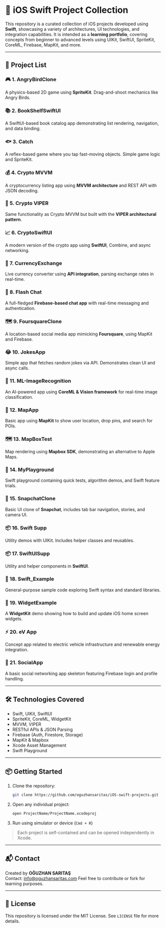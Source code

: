 
# 📱 iOS Swift Project Collection

This repository is a curated collection of iOS projects developed using **Swift**, showcasing a variety of architectures, UI technologies, and integration capabilities. It is intended as a **learning portfolio**, covering concepts from beginner to advanced levels using UIKit, SwiftUI, SpriteKit, CoreML, Firebase, MapKit, and more.

---

## 🧩 Project List

### 🎮 1. AngryBirdClone
A physics-based 2D game using **SpriteKit**. Drag-and-shoot mechanics like Angry Birds.

### 📚 2. BookShelfSwiftUI
A SwiftUI-based book catalog app demonstrating list rendering, navigation, and data binding.

### 🐟 3. Catch
A reflex-based game where you tap fast-moving objects. Simple game logic and SpriteKit.

### 💰 4. Crypto MVVM
A cryptocurrency listing app using **MVVM architecture** and REST API with JSON decoding.

### 🧱 5. Crypto VIPER
Same functionality as Crypto MVVM but built with the **VIPER architectural pattern**.

### 📈 6. CryptoSwiftUI
A modern version of the crypto app using **SwiftUI**, Combine, and async networking.

### 💱 7. CurrencyExchange
Live currency converter using **API integration**, parsing exchange rates in real-time.

### 💬 8. Flash Chat
A full-fledged **Firebase-based chat app** with real-time messaging and authentication.

### 🗺️ 9. FoursquareClone
A location-based social media app mimicking **Foursquare**, using MapKit and Firebase.

### 😂 10. JokesApp
Simple app that fetches random jokes via API. Demonstrates clean UI and async calls.

### 🧠 11. ML-ImageRecognition
An AI-powered app using **CoreML & Vision framework** for real-time image classification.

### 📍 12. MapApp
Basic app using **MapKit** to show user location, drop pins, and search for POIs.

### 🗺️ 13. MapBoxTest
Map rendering using **Mapbox SDK**, demonstrating an alternative to Apple Maps.

### 🧪 14. MyPlayground
Swift playground containing quick tests, algorithm demos, and Swift feature trials.

### 👻 15. SnapchatClone
Basic UI clone of **Snapchat**, includes tab bar navigation, stories, and camera UI.

### 📦 16. Swift Supp
Utility demos with UIKit. Includes helper classes and reusables.

### 📦 17. SwiftUISupp
Utility and helper components in **SwiftUI**.

### 🧪 18. Swift_Example
General-purpose sample code exploring Swift syntax and standard libraries.

### 🧩 19. WidgetExample
A **WidgetKit** demo showing how to build and update iOS home screen widgets.

### ⚡ 20. eV App
Concept app related to electric vehicle infrastructure and renewable energy integration.

### 📱 21. SocialApp
A basic social networking app skeleton featuring Firebase login and profile handling.

---

## 🛠️ Technologies Covered

- Swift, UIKit, SwiftUI
- SpriteKit, CoreML, WidgetKit
- MVVM, VIPER
- RESTful APIs & JSON Parsing
- Firebase (Auth, Firestore, Storage)
- MapKit & Mapbox
- Xcode Asset Management
- Swift Playground

---

## 📦 Getting Started

1. Clone the repository:
   ```bash
   git clone https://github.com/oguzhansaritas/iOS-swift-projects.git
   ```

2. Open any individual project:
   ```bash
   open ProjectName/ProjectName.xcodeproj
   ```

3. Run using simulator or device (`Cmd + R`)

> Each project is self-contained and can be opened independently in Xcode.

---

## 📬 Contact

Created by **OĞUZHAN SARITAŞ**  
Contact: info@oguzhansaritas.com
Feel free to contribute or fork for learning purposes.

---

## 📝 License

This repository is licensed under the MIT License. See `LICENSE` file for more details.
